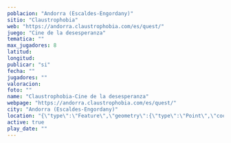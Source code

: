 ```yaml
---
poblacion: "Andorra (Escaldes-Engordany)"
sitio: "Claustrophobia"
web: "https://andorra.claustrophobia.com/es/quest/"
juego: "Cine de la desesperanza"
tematica: ""
max_jugadores: 8
latitud: 
longitud: 
publicar: "si"
fecha: ""
jugadores: ""
valoracion: 
foto: ""
name: "Claustrophobia-Cine de la desesperanza"
webpage: "https://andorra.claustrophobia.com/es/quest/"
city: "Andorra (Escaldes-Engordany)"
location: "{\"type\":\"Feature\",\"geometry\":{\"type\":\"Point\",\"coordinates\":[\"\",\"\"]}}"
active: true
play_date: ""
---
```

